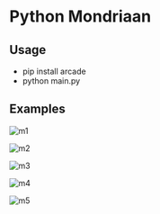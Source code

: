 # Python Mondriaan

## Usage

- pip install arcade
- python main.py

## Examples

![m1](https://github.com/madeinouweland/mondriaan/blob/main/m1.png)

![m2](https://github.com/madeinouweland/mondriaan/blob/main/m2.png)

![m3](https://github.com/madeinouweland/mondriaan/blob/main/m3.png)

![m4](https://github.com/madeinouweland/mondriaan/blob/main/m4.png)

![m5](https://github.com/madeinouweland/mondriaan/blob/main/m5.png)

